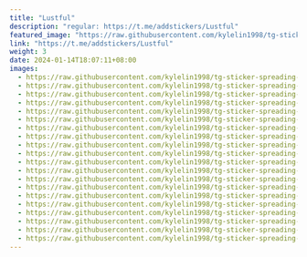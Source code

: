 ```yaml
---
title: "Lustful"
description: "regular: https://t.me/addstickers/Lustful"
featured_image: "https://raw.githubusercontent.com/kylelin1998/tg-sticker-spreading-worldwide-images/main/img/2fa28cc6-4a5a-47e7-9fd4-387a4f839af9.jpg"
link: "https://t.me/addstickers/Lustful"
weight: 3
date: 2024-01-14T18:07:11+08:00
images:
  - https://raw.githubusercontent.com/kylelin1998/tg-sticker-spreading-worldwide-images/main/img/2fa28cc6-4a5a-47e7-9fd4-387a4f839af9.jpg
  - https://raw.githubusercontent.com/kylelin1998/tg-sticker-spreading-worldwide-images/main/img/69866817-0680-4383-8466-17974034beb7.jpg
  - https://raw.githubusercontent.com/kylelin1998/tg-sticker-spreading-worldwide-images/main/img/86a99d07-85e1-4028-ac23-0b369458b0af.jpg
  - https://raw.githubusercontent.com/kylelin1998/tg-sticker-spreading-worldwide-images/main/img/af3e11be-c6e4-4551-a05c-67becef87cb6.jpg
  - https://raw.githubusercontent.com/kylelin1998/tg-sticker-spreading-worldwide-images/main/img/ce473c6c-64bc-4016-88a9-6f0ab3280464.jpg
  - https://raw.githubusercontent.com/kylelin1998/tg-sticker-spreading-worldwide-images/main/img/1f0ae360-b995-404a-ace4-09babdde7f20.jpg
  - https://raw.githubusercontent.com/kylelin1998/tg-sticker-spreading-worldwide-images/main/img/1307e308-33cc-4cdc-a686-0eae2a0ef93c.jpg
  - https://raw.githubusercontent.com/kylelin1998/tg-sticker-spreading-worldwide-images/main/img/34ee5999-088a-436d-acd7-1d54596c6111.jpg
  - https://raw.githubusercontent.com/kylelin1998/tg-sticker-spreading-worldwide-images/main/img/c96f9421-10c2-4274-8ce5-33f126547881.jpg
  - https://raw.githubusercontent.com/kylelin1998/tg-sticker-spreading-worldwide-images/main/img/f170e28a-cc53-4ffc-a090-85afeb410103.jpg
  - https://raw.githubusercontent.com/kylelin1998/tg-sticker-spreading-worldwide-images/main/img/99316ad8-bb06-47d7-b32a-0ae3c7ff933b.jpg
  - https://raw.githubusercontent.com/kylelin1998/tg-sticker-spreading-worldwide-images/main/img/900d2b7a-ce20-4f02-8381-3345d4d69a9e.jpg
  - https://raw.githubusercontent.com/kylelin1998/tg-sticker-spreading-worldwide-images/main/img/90532618-72cc-4093-9914-c5789ca339cc.jpg
  - https://raw.githubusercontent.com/kylelin1998/tg-sticker-spreading-worldwide-images/main/img/c146ab38-4855-4695-84ce-61ca63e5970f.jpg
  - https://raw.githubusercontent.com/kylelin1998/tg-sticker-spreading-worldwide-images/main/img/90c6d9e1-8b0d-4412-9102-d23e15e6620a.jpg
  - https://raw.githubusercontent.com/kylelin1998/tg-sticker-spreading-worldwide-images/main/img/6456bf36-c11f-4e25-b8b0-27d278528f39.jpg
  - https://raw.githubusercontent.com/kylelin1998/tg-sticker-spreading-worldwide-images/main/img/a02f2c56-af4a-4563-8269-87f41b09eba4.jpg
  - https://raw.githubusercontent.com/kylelin1998/tg-sticker-spreading-worldwide-images/main/img/11ba2cfd-6183-47ab-ab47-832a21f6e230.jpg
  - https://raw.githubusercontent.com/kylelin1998/tg-sticker-spreading-worldwide-images/main/img/b2c511d1-eca0-49a9-a6ed-d29c76aefb8b.jpg
  - https://raw.githubusercontent.com/kylelin1998/tg-sticker-spreading-worldwide-images/main/img/999c41a1-8f4a-4231-9a7b-bbec961a4cef.jpg
---
```

